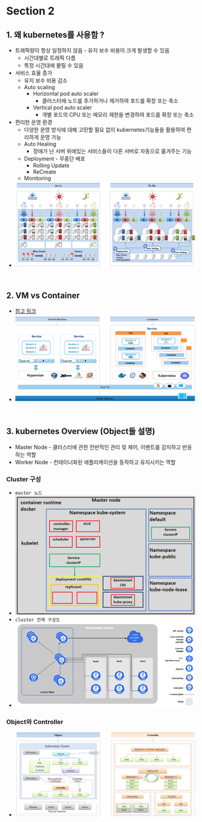 # Section 2

## 1. 왜 kubernetes를 사용함 ?
* 트래픽량이 항상 일정하지 않음 - 유지 보수 비용이 크게 발생할 수 있음
  * 시간대별로 트래픽 다름
  * 특정 시간대에 몰릴 수 있음
* 서비스 효율 증가
  * 유지 보수 비용 감소
  * Auto scaling
    * Horizontal pod auto scaler
      * 클러스터에 노드를 추가하거나 제거하여 포드를 확장 또는 축소
    * Vertical pod auto scaler
      * 개별 포드의 CPU 또는 메모리 제한을 변경하여 포드를 확장 또는 축소
* 편리한 운영 환경
  * 다양한 운영 방식에 대해 고민할 필요 없이 kubernetes기능들을 활용하여 편리하게 운영 가능
  * Auto Healing
    * 장애가 난 서버 위에있는 서비스들이 다른 서버로 자동으로 옮겨주는 기능
  * Deployment - 무중단 배포
    * Rolling Update
    * ReCreate
  * Monitoring
* ![](2024-07-25-16-18-57.png)

<br>

## 2. VM vs Container
* [참고 링크](https://born-dev.tistory.com/39)
* ![](2024-10-12-15-06-53.png)

<br>

## 3. kubernetes Overview (Object들 설명)
* Master Node - 클러스터에 관한 전반적인 관리 및 제어, 이벤트를 감지하고 반응하는 역할
* Worker Node - 컨테이너화된 애플리케이션을 동작하고 유지시키는 역할

### Cluster 구성
* `master 노드`
* ![](2024-12-31-01-34-40.png)
* `cluster 전체 구성도`
* ![](2024-12-31-01-36-27.png)

### Object와 Controller
* ![](2024-10-11-01-21-17.png)

<br>